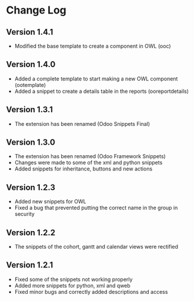 # Change Log

## Version 1.4.1

- Modified the base template to create a component in OWL (ooc)

## Version 1.4.0

- Added a complete template to start making a new OWL component (ootemplate)
- Added a snippet to create a details table in the reports (ooreportdetails)

## Version 1.3.1

- The extension has been renamed (Odoo Snippets Final)

## Version 1.3.0

- The extension has been renamed (Odoo Framework Snippets)
- Changes were made to some of the xml and python snippets
- Added snippets for inheritance, buttons and new actions

## Version 1.2.3

- Added new snippets for OWL
- Fixed a bug that prevented putting the correct name in the group in security

## Version 1.2.2

- The snippets of the cohort, gantt and calendar views were rectified

## Version 1.2.1

- Fixed some of the snippets not working properly
- Added more snippets for python, xml and qweb
- Fixed minor bugs and correctly added descriptions and access

